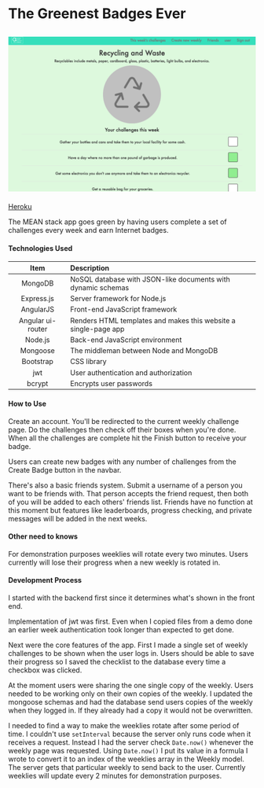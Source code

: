 # The Greenest Badges Ever

![screenshot](screenshot.png)
---

[Heroku](http://the-greenest-badges.herokuapp.com)

The MEAN stack app goes green by having users complete a set of challenges every week and earn Internet badges.

#### Technologies Used

| Item       | Description     |
|:------------:|:---------------|
| MongoDB    | NoSQL database with JSON-like documents with dynamic schemas |
| Express.js | Server framework for Node.js          |
| AngularJS  | Front-end JavaScript framework        |
| Angular ui-router | Renders HTML templates and makes this website a single-page app |
| Node.js    | Back-end JavaScript environment       |
| Mongoose   | The middleman between Node and MongoDB |
| Bootstrap  | CSS library                           |
| jwt        | User authentication and authorization |
| bcrypt     | Encrypts user passwords               |

#### How to Use

Create an account.  You'll be redirected to the current weekly challenge page.  Do the challenges then check off their boxes when you're done.  When all the challenges are complete hit the Finish button to receive your badge.

Users can create new badges with any number of challenges from the  Create Badge button in the navbar.

There's also a basic friends system.  Submit a username of a person you want to be friends with.  That person accepts the friend request, then both of you will be added to each others' friends list.  Friends have no function at this moment but features like leaderboards, progress checking, and private messages will be added in the next weeks.

#### Other need to knows

For demonstration purposes weeklies will rotate every two minutes.  Users currently will lose their progress when a new weekly is rotated in.

#### Development Process

I started with the backend first since it determines what's shown in the front end.

Implementation of jwt was first.  Even when I copied files from a demo done an earlier week authentication took longer than expected to get done.

Next were the core features of the app.  First I made a single set of weekly challenges to be shown when the user logs in.  Users should be able to save their progress so I saved the checklist to the database every time a checkbox was clicked.

At the moment users were sharing the one single copy of the weekly.  Users needed to be working only on their own copies of the weekly.  I updated the mongoose schemas and had the database send users copies of the weekly when they logged in.  If they already had a copy it would not be overwritten.

I needed to find a way to make the weeklies rotate after some period of time.  I couldn't use `setInterval` because the server only runs code when it receives a request.  Instead I had the server check `Date.now()` whenever the weekly page was requested.  Using `Date.now()` I put its value in a formula I wrote to convert it to an index of the weeklies array in the Weekly model.  The server gets that particular weekly to send back to the user.  Currently weeklies will update every 2 minutes for demonstration purposes.


